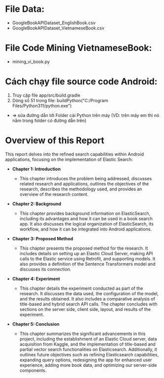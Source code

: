 # File Data:  
 - GoogleBookAPIDataset_EnglishBook.csv
 - GoogleBookAPIDataset_VietnameseBook.csv 
# File Code Mining VietnameseBook: 
 - mining_vi_book.py

# Cách chạy file source code Android:
1. Truy cập file app/src/build.gradle 
2. Dòng số 51 trong file: buildPython("C:/Program Files/Python311/python.exe")
 -  => sửa đường dẫn tới Folder cài Python trên máy (VD: trên máy em thì nó nằm trong folder có đường dẫn trên)
# Overview of this Report

This report delves into the refined search capabilities within Android applications, focusing on the implementation of Elastic Search:

- **Chapter 1: Introduction**
  - This chapter introduces the problem being addressed, discusses related research and applications, outlines the objectives of the research, describes the methodology used, and provides an overview of the research content.

- **Chapter 2: Background**
  - This chapter provides background information on ElasticSearch, including its advantages and how it can be used in a book search app. It also discusses the logical organization of ElasticSearch, its workflow, and how it can be integrated into Android applications.

- **Chapter 3: Proposed Method**
  - This chapter presents the proposed method for the research. It includes details on setting up an Elastic Cloud Server, making API calls to the Elastic service using Retrofit, and supporting models. It also provides a definition of the Sentence Transformers model and discusses its connection.

- **Chapter 4: Experiment**
  - This chapter details the experiment conducted as part of the research. It discusses the data used, the configuration of the model, and the results obtained. It also includes a comparative analysis of title-based and hybrid search API calls. The chapter concludes with sections on the server side, client side, layout, and results of the experiment.

- **Chapter 5: Conclusion**
  - This chapter summarizes the significant advancements in this project, including the establishment of an Elastic Cloud server, data acquisition from Kaggle, and the implementation of title-based and partial vector search functionalities on Elasticsearch. Additionally, it outlines future objectives such as refining Elasticsearch capabilities, expanding query options, redesigning the app for enhanced user experience, adding more book data, and optimizing our server-side components.
